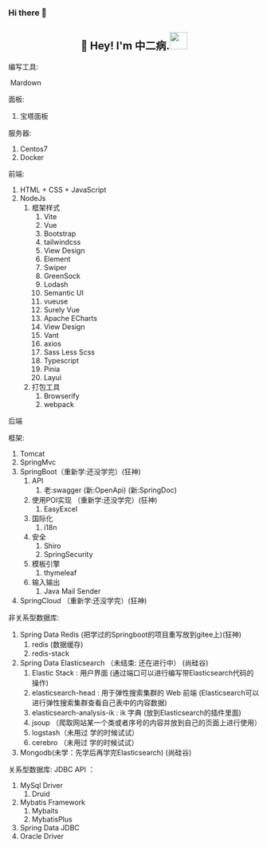 ### Hi there 👋

<h2 align="center">👋 Hey! I'm 中二病.<img src="https://media.giphy.com/media/WUlplcMpOCEmTGBtBW/giphy.gif" width="35"></h2>

编写工具:

​	Mardown

面板:

1. 宝塔面板

服务器:

1. Centos7
2. Docker

前端:

1. HTML + CSS + JavaScript
2. NodeJs
   1. 框架样式
      1. Vite
      2. Vue
      3. Bootstrap
      4. tailwindcss
      5. View Design
      6. Element
      7. Swiper
      8. GreenSock
      9. Lodash
      10. Semantic UI
      11. vueuse
      12. Surely Vue
      13. Apache ECharts
      14. View Design
      15. Vant
      16. axios
      17. Sass Less Scss
      18. Typescript
      19. Pinia
      20. Layui
   2. 打包工具
      1. Browserify
      2. webpack

后端

框架:

1.  Tomcat
2.  SpringMvc
3.  SpringBoot（重新学:还没学完）(狂神)
    1. API
       1. 老:swagger	(新:OpenApi) (新:SpringDoc)
    2. 使用POI实现 （重新学:还没学完）(狂神)
       1. EasyExcel
    3. 国际化
       1. i18n
    4. 安全
       1. Shiro
       2. SpringSecurity
    5. 模板引擎
       1. thymeleaf
    6. 输入输出
       1. Java Mail Sender
4.  SpringCloud （重新学:还没学完）(狂神)

非关系型数据库:

1.  Spring Data Redis (把学过的Springboot的项目重写放到gitee上)(狂神)
    1. redis (数据缓存)
    2. redis-stack
2.  Spring Data Elasticsearch （未结束: 还在进行中） (尚硅谷)
    1. Elastic Stack : 用户界面  (通过端口可以进行编写带Elasticsearch代码的操作)
    2. elasticsearch-head : 用于弹性搜索集群的 Web 前端 (Elasticsearch可以进行弹性搜索集群查看自己表中的内容数据)
    3. elasticsearch-analysis-ik : ik 字典 (放到Elasticsearch的插件里面)
    4. jsoup （爬取网站某一个类或者序号的内容并放到自己的页面上进行使用）
    5. logstash（未用过 学的时候试试）
    6. cerebro （未用过 学的时候试试）
3.  Mongodb(未学：先学后再学完Elasticsearch) (尚硅谷)

关系型数据库: 	JDBC API ：

1.  MySql Driver  
    1.  Druid
2.  Mybatis Framework 
    1. Mybaits
    2. MybatisPlus
3.  Spring Data JDBC
4.  Oracle Driver
